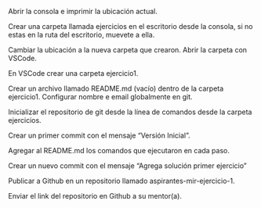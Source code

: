 Abrir la consola e imprimir la ubicación actual.
<!--para imprimir la ubicacion actual se usa el comando pwd ¡--> 

Crear una carpeta llamada ejercicios en el escritorio desde la consola, si no estas en la ruta del escritorio, muevete a ella.

<!-- Para crear una carpeta en escritorio nos desplazamos hasta el directorio Escritorio usando el comando ls para listar las carpetas de mi compu luego con el comando cd mas un espacio entro al directorio de escritorio una vez dentro de escritorio uso el comando mkdir (este comando crea carpetas) "mkdir ejercicios" para crear la carpeta ejercicios en la siguiente ruta /home/elisaul/Escritorio/ejercicios ¡-->

Cambiar la ubicación a la nueva carpeta que crearon.
Abrir la carpeta con VSCode.

<!--como estoy dentro de la carpeta ejercio creada con la terminal la muevo con el administrador de archivos de visual studio code a la carpeta que he creado con VSC 

tambien podemos usar el comando mv nombre de la carpeta dejamos un espacio nombre de la capeta espacio ruta donde deseamos mover la carpeta desde la consola¡-->

En VSCode crear una carpeta ejercicio1.

<!--se crea la carpeta ejercicio1 dentro de la carpeta ejercicios a traves de la consola interna de vsc con el el comando mkdir ¡-->

Crear un archivo llamado README.md (vacío) dentro de la carpeta ejercicio1.
Configurar nombre e email globalmente en git.

<!-- para configurar el git usamos los comandos git config --global user.name "nombre de uno" y el comando git config --global user.email "correo electronico" ¡-->

Inicializar el repositorio de git desde la línea de comandos desde la carpeta ejercicios.

<!-- usamso el comando git init pata iniciar el repositorio local ¡-->

Crear un primer commit con el mensaje “Versión Inicial”.

<!-- creamos el commit usando el comando git add . posteriormente hacemos uso del comando git status para ver el estado y luego git commit -m "colocamos el mensaje version inicial", damos un git status para verificar el estado del commit ¡-->

Agregar al README.md los comandos que ejecutaron en cada paso.

<!-- se adiciona los paso atraves de una descripsion lo mas detallada posible ¡-->

Crear un nuevo commit con el mensaje “Agrega solución primer ejercicio”

<!-- creamos el commit usando el comando git add . posteriormente hacemos uso del comando git status para ver el estado y luego git commit -m "Agrega solucion primer ejercicio", damos un git status para verificar el estado del commit ¡-->

Publicar a Github en un repositorio llamado aspirantes-mir-ejercicio-1.

<!-- se crea el repositorio y se suben los archivos ¡-->
Enviar el link del repositorio en Github a su mentor(a).
